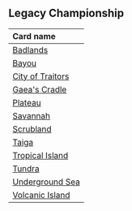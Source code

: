 ## Legacy Championship

| Card name |
| :-------- |
| [Badlands](https://github.com/mtgenius/uncube/raw/master/cards/legacy-championship/badlands.png) |
| [Bayou](https://github.com/mtgenius/uncube/raw/master/cards/legacy-championship/bayou.png) |
| [City of Traitors](https://github.com/mtgenius/uncube/raw/master/cards/legacy-championship/city-of-traitors.png) |
| [Gaea's Cradle](https://github.com/mtgenius/uncube/raw/master/cards/legacy-championship/gaeas-cradle.png) |
| [Plateau](https://github.com/mtgenius/uncube/raw/master/cards/legacy-championship/plateau.png) |
| [Savannah](https://github.com/mtgenius/uncube/raw/master/cards/legacy-championship/savannah.png) |
| [Scrubland](https://github.com/mtgenius/uncube/raw/master/cards/legacy-championship/scrubland.png) |
| [Taiga](https://github.com/mtgenius/uncube/raw/master/cards/legacy-championship/taiga.png) |
| [Tropical Island](https://github.com/mtgenius/uncube/raw/master/cards/legacy-championship/tropical-island.png) |
| [Tundra](https://github.com/mtgenius/uncube/raw/master/cards/legacy-championship/tundra.png) |
| [Underground Sea](https://github.com/mtgenius/uncube/raw/master/cards/legacy-championship/underground-sea.png) |
| [Volcanic Island](https://github.com/mtgenius/uncube/raw/master/cards/legacy-championship/volcanic-island.png) |
